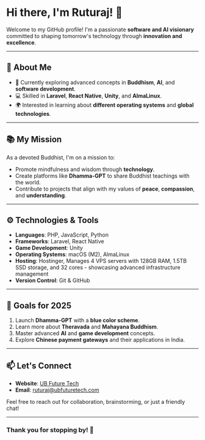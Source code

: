 # Hi there, I'm Ruturaj! 👋

Welcome to my GitHub profile! I'm a passionate **software and AI visionary** committed to shaping tomorrow's technology through **innovation and excellence**.

---

## 🚀 About Me

- 🌱 Currently exploring advanced concepts in **Buddhism**, **AI**, and **software development**.
- 💻 Skilled in **Laravel**, **React Native**, **Unity**, and **AlmaLinux**.
- 🌍 Interested in learning about **different operating systems** and **global technologies**.

---

## 📚 My Mission

As a devoted Buddhist, I'm on a mission to:

- Promote mindfulness and wisdom through **technology**.
- Create platforms like **Dhamma-GPT** to share Buddhist teachings with the world.
- Contribute to projects that align with my values of **peace**, **compassion**, and **understanding**.

---

## ⚙️ Technologies & Tools

- **Languages**: PHP, JavaScript, Python
- **Frameworks**: Laravel, React Native
- **Game Development**: Unity
- **Operating Systems**: macOS (M2), AlmaLinux
- **Hosting**: Hostinger, Manages 4 VPS servers with 128GB RAM, 1.5TB SSD storage, and 32 cores - showcasing advanced infrastructure management
- **Version Control**: Git & GitHub

---

## 🎯 Goals for 2025

1. Launch **Dhamma-GPT** with a **blue color scheme**.
2. Learn more about **Theravada** and **Mahayana Buddhism**.
3. Master advanced **AI** and **game development** concepts.
4. Explore **Chinese payment gateways** and their applications in India.

---

## 📫 Let's Connect

- **Website**: [UB Future Tech](https://ubfuturetech.com/)
- **Email**: [ruturaj@ubfuturetech.com](mailto:ruturaj@ubfuturetech.com)

Feel free to reach out for collaboration, brainstorming, or just a friendly chat!

---

### Thank you for stopping by! 🙏
